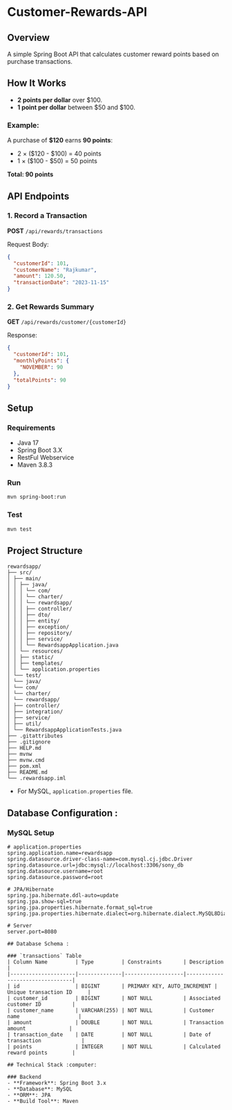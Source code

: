 # Customer-Rewards-API

## Overview
A simple Spring Boot API that calculates customer reward points based on purchase transactions.

## How It Works
- **2 points per dollar** over $100.
- **1 point per dollar** between $50 and $100.

### Example:
A purchase of **$120** earns **90 points**:
- 2 × ($120 - $100) = 40 points
- 1 × ($100 - $50) = 50 points

**Total: 90 points**

## API Endpoints

### 1. Record a Transaction
**POST** `/api/rewards/transactions`

Request Body:
```json
{
  "customerId": 101,
  "customerName": "Rajkumar",
  "amount": 120.50,
  "transactionDate": "2023-11-15"
}
```

### 2. Get Rewards Summary
**GET** `/api/rewards/customer/{customerId}`

Response:
```json
{
  "customerId": 101,
  "monthlyPoints": {
    "NOVEMBER": 90
  },
  "totalPoints": 90
}
```

## Setup

### Requirements
- Java 17
- Spring Boot 3.X
- RestFul Webservice
- Maven 3.8.3


### Run
```bash
mvn spring-boot:run
```

### Test
```bash
mvn test
```

## Project Structure
```
rewardsapp/
├── src/
│ ├── main/
│ │ ├── java/
│ │ │ └── com/
│ │ │ └── charter/
│ │ │ └── rewardsapp/
│ │ │ ├── controller/
│ │ │ ├── dto/
│ │ │ ├── entity/
│ │ │ ├── exception/
│ │ │ ├── repository/
│ │ │ ├── service/
│ │ │ └── RewardsappApplication.java
│ │ └── resources/
│ │ ├── static/
│ │ ├── templates/
│ │ └── application.properties
│ └── test/
│ └── java/
│ └── com/
│ └── charter/
│ └── rewardsapp/
│ ├── controller/
│ ├── integration/
│ ├── service/
│ ├── util/
│ └── RewardsappApplicationTests.java
├── .gitattributes
├── .gitignore
├── HELP.md
├── mvnw
├── mvnw.cmd
├── pom.xml
├── README.md
└── .rewardsapp.iml
```



- For MySQL,  `application.properties` file.
## Database Configuration :

### MySQL Setup
```properties
# application.properties
spring.application.name=rewardsapp
spring.datasource.driver-class-name=com.mysql.cj.jdbc.Driver
spring.datasource.url=jdbc:mysql://localhost:3306/sony_db
spring.datasource.username=root
spring.datasource.password=root

# JPA/Hibernate
spring.jpa.hibernate.ddl-auto=update
spring.jpa.show-sql=true
spring.jpa.properties.hibernate.format_sql=true
spring.jpa.properties.hibernate.dialect=org.hibernate.dialect.MySQL8Dialect

# Server
server.port=8080

## Database Schema :

### `transactions` Table
| Column Name         | Type         | Constraints       | Description                     |
|---------------------|--------------|-------------------|---------------------------------|
| id                  | BIGINT       | PRIMARY KEY, AUTO_INCREMENT | Unique transaction ID     |
| customer_id         | BIGINT       | NOT NULL          | Associated customer ID          |
| customer_name       | VARCHAR(255) | NOT NULL          | Customer name                   |
| amount              | DOUBLE       | NOT NULL          | Transaction amount              |
| transaction_date    | DATE         | NOT NULL          | Date of transaction             |
| points              | INTEGER      | NOT NULL          | Calculated reward points        |

## Technical Stack :computer:

### Backend
- **Framework**: Spring Boot 3.x
- **Database**: MySQL
- **ORM**: JPA
- **Build Tool**: Maven
